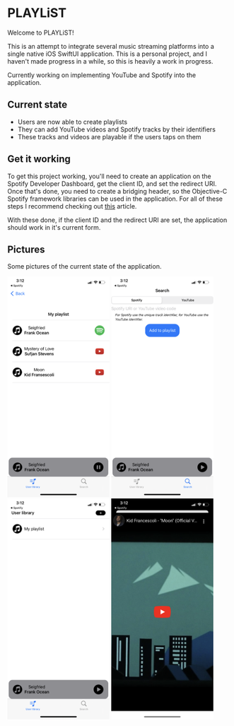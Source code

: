 # PLAYLiST
Welcome to PLAYLiST!

This is an attempt to integrate several music streaming platforms into a single native iOS SwiftUI application.
This is a personal project, and I haven't made progress in a while, so this is heavily a work in progress.

Currently working on implementing YouTube and Spotify into the application.

## Current state
* Users are now able to create playlists
* They can add YouTube videos and Spotify tracks by their identifiers
* These tracks and videos are playable if the users taps on them

## Get it working
To get this project working, you'll need to create an application on the Spotify Developer Dashboard, get the client ID, and set the redirect URI. Once that's done, you need to create a bridging header, so the Objective-C Spotify framework libraries can be used in the application. For all of these steps I recommend checking out [this](https://medium.com/@brianhans/getting-started-with-the-spotify-ios-sdk-435607216ecc) article.

With these done, if the client ID and the redirect URI are set, the application should work in it's current form.

## Pictures
Some pictures of the current state of the application.

<img src="https://github.com/Horikecske/PLAYLiST_iOS/blob/master/screenshots/IMG_3333.PNG" height="500" />
<img src="https://github.com/Horikecske/PLAYLiST_iOS/blob/master/screenshots/IMG_3334.PNG" height="500" />
<img src="https://github.com/Horikecske/PLAYLiST_iOS/blob/master/screenshots/IMG_3335.PNG" height="500" />
<img src="https://github.com/Horikecske/PLAYLiST_iOS/blob/master/screenshots/IMG_3336.PNG" height="500" />




